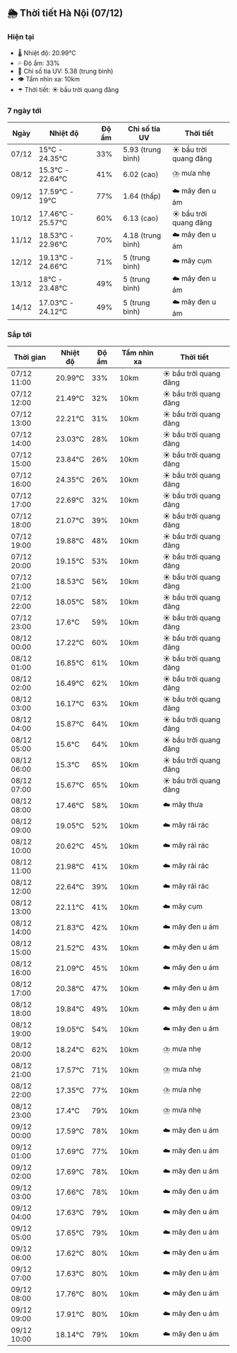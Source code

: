 ## 🌦️ Thời tiết Hà Nội (07/12)

### Hiện tại

- 🌡️ Nhiệt độ: 20.99℃
- 💦 Độ ẩm: 33%
- 🌟 Chỉ số tia UV: 5.38 (trung bình)
- 👁️ Tầm nhìn xa: 10km
- ☂️ Thời tiết: ☀️ bầu trời quang đãng

### 7 ngày tới

| Ngày | Nhiệt độ | Độ ẩm | Chỉ số tia UV | Thời tiết |
| --- | --- | --- | --- | --- |
| 07/12 | 15℃ - 24.35℃ | 33% | 5.93 (trung bình) | ☀️ bầu trời quang đãng |
| 08/12 | 15.3℃ - 22.64℃ | 41% | 6.02 (cao) | ⛈️ mưa nhẹ |
| 09/12 | 17.59℃ - 19℃ | 77% | 1.64 (thấp) | ☁️ mây đen u ám |
| 10/12 | 17.46℃ - 25.57℃ | 60% | 6.13 (cao) | ☀️ bầu trời quang đãng |
| 11/12 | 18.53℃ - 22.96℃ | 70% | 4.18 (trung bình) | ☁️ mây đen u ám |
| 12/12 | 19.13℃ - 24.66℃ | 71% | 5 (trung bình) | ☁️ mây cụm |
| 13/12 | 18℃ - 23.48℃ | 49% | 5 (trung bình) | ☁️ mây đen u ám |
| 14/12 | 17.03℃ - 24.12℃ | 49% | 5 (trung bình) | ☁️ mây đen u ám |

### Sắp tới

| Thời gian | Nhiệt độ | Độ ẩm | Tầm nhìn xa | Thời tiết |
| --- | --- | --- | --- | --- |
| 07/12 11:00 | 20.99℃ | 33% | 10km | ☀️ bầu trời quang đãng |
| 07/12 12:00 | 21.49℃ | 32% | 10km | ☀️ bầu trời quang đãng |
| 07/12 13:00 | 22.21℃ | 31% | 10km | ☀️ bầu trời quang đãng |
| 07/12 14:00 | 23.03℃ | 28% | 10km | ☀️ bầu trời quang đãng |
| 07/12 15:00 | 23.84℃ | 26% | 10km | ☀️ bầu trời quang đãng |
| 07/12 16:00 | 24.35℃ | 26% | 10km | ☀️ bầu trời quang đãng |
| 07/12 17:00 | 22.69℃ | 32% | 10km | ☀️ bầu trời quang đãng |
| 07/12 18:00 | 21.07℃ | 39% | 10km | ☀️ bầu trời quang đãng |
| 07/12 19:00 | 19.88℃ | 48% | 10km | ☀️ bầu trời quang đãng |
| 07/12 20:00 | 19.15℃ | 53% | 10km | ☀️ bầu trời quang đãng |
| 07/12 21:00 | 18.53℃ | 56% | 10km | ☀️ bầu trời quang đãng |
| 07/12 22:00 | 18.05℃ | 58% | 10km | ☀️ bầu trời quang đãng |
| 07/12 23:00 | 17.6℃ | 59% | 10km | ☀️ bầu trời quang đãng |
| 08/12 00:00 | 17.22℃ | 60% | 10km | ☀️ bầu trời quang đãng |
| 08/12 01:00 | 16.85℃ | 61% | 10km | ☀️ bầu trời quang đãng |
| 08/12 02:00 | 16.49℃ | 62% | 10km | ☀️ bầu trời quang đãng |
| 08/12 03:00 | 16.17℃ | 63% | 10km | ☀️ bầu trời quang đãng |
| 08/12 04:00 | 15.87℃ | 64% | 10km | ☀️ bầu trời quang đãng |
| 08/12 05:00 | 15.6℃ | 64% | 10km | ☀️ bầu trời quang đãng |
| 08/12 06:00 | 15.3℃ | 65% | 10km | ☀️ bầu trời quang đãng |
| 08/12 07:00 | 15.67℃ | 65% | 10km | ☀️ bầu trời quang đãng |
| 08/12 08:00 | 17.46℃ | 58% | 10km | ☁️ mây thưa |
| 08/12 09:00 | 19.05℃ | 52% | 10km | ☁️ mây rải rác |
| 08/12 10:00 | 20.62℃ | 45% | 10km | ☁️ mây rải rác |
| 08/12 11:00 | 21.98℃ | 41% | 10km | ☁️ mây rải rác |
| 08/12 12:00 | 22.64℃ | 39% | 10km | ☁️ mây rải rác |
| 08/12 13:00 | 22.11℃ | 41% | 10km | ☁️ mây cụm |
| 08/12 14:00 | 21.83℃ | 42% | 10km | ☁️ mây đen u ám |
| 08/12 15:00 | 21.52℃ | 43% | 10km | ☁️ mây đen u ám |
| 08/12 16:00 | 21.09℃ | 45% | 10km | ☁️ mây đen u ám |
| 08/12 17:00 | 20.38℃ | 47% | 10km | ☁️ mây đen u ám |
| 08/12 18:00 | 19.84℃ | 49% | 10km | ☁️ mây đen u ám |
| 08/12 19:00 | 19.05℃ | 54% | 10km | ☁️ mây đen u ám |
| 08/12 20:00 | 18.24℃ | 62% | 10km | ⛈️ mưa nhẹ |
| 08/12 21:00 | 17.57℃ | 71% | 10km | ⛈️ mưa nhẹ |
| 08/12 22:00 | 17.35℃ | 77% | 10km | ⛈️ mưa nhẹ |
| 08/12 23:00 | 17.4℃ | 79% | 10km | ⛈️ mưa nhẹ |
| 09/12 00:00 | 17.59℃ | 78% | 10km | ☁️ mây đen u ám |
| 09/12 01:00 | 17.69℃ | 77% | 10km | ☁️ mây đen u ám |
| 09/12 02:00 | 17.69℃ | 78% | 10km | ☁️ mây đen u ám |
| 09/12 03:00 | 17.66℃ | 78% | 10km | ☁️ mây đen u ám |
| 09/12 04:00 | 17.63℃ | 79% | 10km | ☁️ mây đen u ám |
| 09/12 05:00 | 17.65℃ | 79% | 10km | ☁️ mây đen u ám |
| 09/12 06:00 | 17.62℃ | 80% | 10km | ☁️ mây đen u ám |
| 09/12 07:00 | 17.63℃ | 80% | 10km | ☁️ mây đen u ám |
| 09/12 08:00 | 17.76℃ | 80% | 10km | ☁️ mây đen u ám |
| 09/12 09:00 | 17.91℃ | 80% | 10km | ☁️ mây đen u ám |
| 09/12 10:00 | 18.14℃ | 79% | 10km | ☁️ mây đen u ám |
